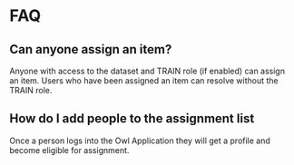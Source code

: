 # FAQ

## Can anyone assign an item?

Anyone with access to the dataset and TRAIN role \(if enabled\) can assign an item. Users who have been assigned an item can resolve without the TRAIN role.

## How do I add people to the assignment list

Once a person logs into the Owl Application they will get a profile and become eligible for assignment.



